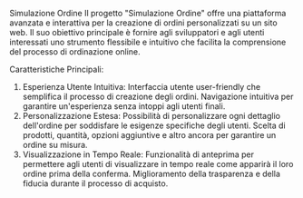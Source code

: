 Simulazione Ordine
Il progetto "Simulazione Ordine" offre una piattaforma avanzata e interattiva per la creazione di ordini personalizzati su un sito web. Il suo obiettivo principale è fornire agli sviluppatori e agli utenti interessati uno strumento flessibile e intuitivo che facilita la comprensione del processo di ordinazione online.

Caratteristiche Principali:
1. Esperienza Utente Intuitiva:
Interfaccia utente user-friendly che semplifica il processo di creazione degli ordini.
Navigazione intuitiva per garantire un'esperienza senza intoppi agli utenti finali.
2. Personalizzazione Estesa:
Possibilità di personalizzare ogni dettaglio dell'ordine per soddisfare le esigenze specifiche degli utenti.
Scelta di prodotti, quantità, opzioni aggiuntive e altro ancora per garantire un ordine su misura.
3. Visualizzazione in Tempo Reale:
Funzionalità di anteprima per permettere agli utenti di visualizzare in tempo reale come apparirà il loro ordine prima della conferma.
Miglioramento della trasparenza e della fiducia durante il processo di acquisto.
